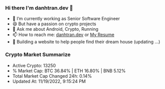 ### Hi there I'm danhtran.dev 👋

- 🔭 I’m currently working as Senior Software Engineer
- 😄 But have a passion on crypto projects
- 💬 Ask me about Android, Crypto, Running 
- 📫 How to reach me: <a href="https://danhtran.dev" target="_blank">danhtran.dev</a> or <a href="Dan-Resume.pdf" target="_blank">My Resume</a>
- 🌱 Building a website to help people find their dream house (updating ...)

### Crypto Market Summarize
- Active Crypto: 13250
- % Market Cap: BTC 36.84% | ETH 16.80% | BNB 5.12%
- Total Market Cap Changed 24h: 0.14%
- Updated At: 11/19/2022, 9:15:24 PM
